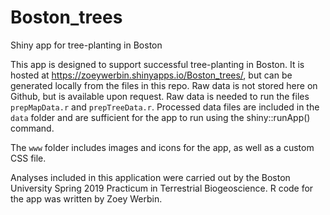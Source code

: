 # Boston_trees
Shiny app for tree-planting in Boston

This app is designed to support successful tree-planting in Boston. It is hosted at https://zoeywerbin.shinyapps.io/Boston_trees/, but can be generated locally from the files in this repo. Raw data is not stored here on Github, but is available upon request. Raw data is needed to run the files `prepMapData.r` and `prepTreeData.r`. Processed data files are included in the `data` folder and are sufficient for the app to run using the shiny::runApp() command.

The `www` folder includes images and icons for the app, as well as a custom CSS file. 

Analyses included in this application were carried out by the Boston University Spring 2019 Practicum in Terrestrial Biogeoscience. R code for the app was written by Zoey Werbin.
